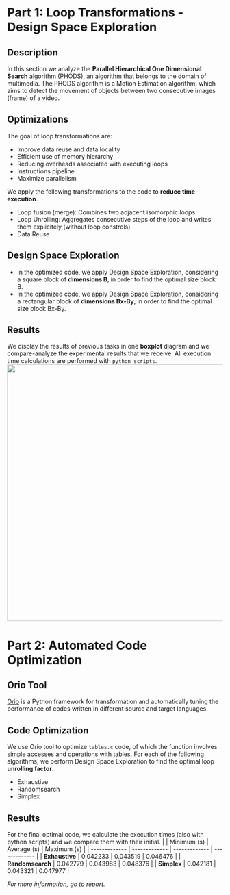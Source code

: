 # Part 1: Loop Transformations - Design Space Exploration

## Description
In this section we analyze the **Parallel Hierarchical One Dimensional Search** algorithm (PHODS), an algorithm that belongs to the domain of multimedia. The PHODS algorithm is a Motion Estimation algorithm, which aims to detect the movement of objects between two consecutive images (frame) of a video.

## Optimizations
The goal of loop transformations are:
* Improve data reuse and data locality
* Efficient use of memory hierarchy
* Reducing overheads associated with executing loops
* Instructions pipeline
* Maximize parallelism

We apply the following transformations to the code to **reduce time execution**.
* Loop fusion (merge): Combines two adjacent isomorphic loops
* Loop Unrolling: Aggregates consecutive steps of the loop and writes them explicitely (without loop constrols)
* Data Reuse

## Design Space Exploration
* In the optimized code, we apply Design Space Exploration, considering a square block of **dimensions Β**, in order to find the optimal size block B.
* In the optimized code, we apply Design Space Exploration, considering a rectangular block of **dimensions Βx-By**, in order to find the optimal size block Bx-By.

## Results
We display the results of previous tasks in one **boxplot** diagram and we compare-analyze the experimental results that we receive. All execution time calculations are performed with `python scripts`.<br>
<img src="https://user-images.githubusercontent.com/50949470/111881616-eb9fb700-89b9-11eb-82d4-efa9826b588b.png" width="600" height=auto>

# Part 2: Automated Code Optimization
## Orio Tool
[Orio](https://brnorris03.github.io/Orio/) is a Python framework for transformation and automatically tuning the performance of codes written in different source and target languages.

## Code Optimization
We use Orio tool to optimize `tables.c` code, of which the function involves simple accesses and operations with tables. For each of the following algorithms, we perform Design Space Exploration to find the optimal loop **unrolling factor**.
* Exhaustive
* Randomsearch
* Simplex

## Results
For the final optimal code, we calculate the execution times (also with python scripts) and we compare them with their initial.
|  | Minimum (s) | Average (s) | Maximum (s) | 
| ------------- | ------------- | ------------- | ------------- |
| **Exhaustive**  |  0.042233  |  0.043519  | 0.046476  |
| **Randomsearch**  |  0.042779  |  0.043983  | 0.048376  |
| **Simplex**  | 0.042181  | 0.043321  | 0.047977  |

*For more information, go to [report](https://github.com/chrisbetze/Embedded-System-Design/blob/b9e148ddafebfbe64936d60e5f654fa5abf5a45a/Lab1/report.pdf).*
